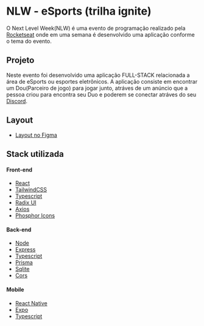 # NLW - eSports (trilha ignite)

O Next Level Week(NLW) é uma evento de programação realizado pela  [Rocketseat](https://www.rocketseat.com.br/) onde em uma semana é desenvolvido uma aplicação conforme o tema do evento.

## Projeto

Neste evento foi desenvolvido uma aplicação FULL-STACK relacionada a área de eSports ou esportes eletrônicos. A aplicação consiste em encontrar um Dou(Parceiro de jogo) para jogar junto, atráves de um anúncio que a pessoa criou para encontra seu Duo e poderem se conectar atráves do seu [Discord](https://discord.com/).

## Layout

- [Layout no Figma](https://www.figma.com/file/UWmZNtMRGF7ssS6BKqNq8f/NLW-eSports-(Community)?node-id=0%3A1)

## Stack utilizada

#### Front-end
- [React](https://reactjs.org/docs/getting-started.html)
- [TailwindCSS](https://tailwindcss.com/docs/installation)
- [Typescript](https://www.typescriptlang.org/docs/)
- [Radix UI](https://www.radix-ui.com/)
- [Axios](https://axios-http.com/docs/intro)
- [Phosphor Icons](https://phosphoricons.com/)


#### Back-end
- [Node](https://nodejs.org/en/docs/) 
- [Express](https://expressjs.com/)
- [Typescript](https://www.typescriptlang.org/docs/)
- [Prisma](https://www.prisma.io/docs/)
- [Sqlite](https://www.sqlite.org/docs.html) 
- [Cors](https://www.npmjs.com/package/cors)

#### Mobile

- [React Native](https://reactnative.dev/)
- [Expo](https://docs.expo.dev/)
- [Typescript](https://www.typescriptlang.org/docs/)
